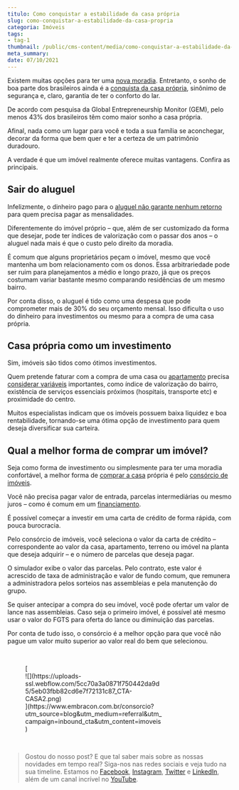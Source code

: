 ```yaml
---
titulo: Como conquistar a estabilidade da casa própria
slug: como-conquistar-a-estabilidade-da-casa-propria
categoria: Imóveis
tags:
- tag-1
thumbnail: /public/cms-content/media/como-conquistar-a-estabilidade-da-casa-propria.png
meta_summary: 
date: 07/10/2021
---
```

Existem muitas opções para ter uma [nova moradia](https://www.embracon.com.br/consorcio-de-imoveis). Entretanto, o sonho de boa parte dos brasileiros ainda é a [conquista da casa própria](https://www.embracon.com.br/blog/hora-certa-comprar-imovel), sinônimo de segurança e, claro, garantia de ter o conforto do lar.

De acordo com pesquisa da Global Entrepreneurship Monitor (GEM), pelo menos 43% dos brasileiros têm como maior sonho a casa própria.

Afinal, nada como um lugar para você e toda a sua família se aconchegar, decorar da forma que bem quer e ter a certeza de um patrimônio duradouro.

A verdade é que um imóvel realmente oferece muitas vantagens. Confira as principais.

Sair do aluguel
---------------

Infelizmente, o dinheiro pago para o [aluguel não garante nenhum retorno](https://www.embracon.com.br/blog/como-sair-do-aluguel-definitivamente) para quem precisa pagar as mensalidades.

Diferentemente do imóvel próprio – que, além de ser customizado da forma que desejar, pode ter índices de valorização com o passar dos anos – o aluguel nada mais é que o custo pelo direito da moradia.

É comum que alguns proprietários peçam o imóvel, mesmo que você mantenha um bom relacionamento com os donos. Essa arbitrariedade pode ser ruim para planejamentos a médio e longo prazo, já que os preços costumam variar bastante mesmo comparando residências de um mesmo bairro.

Por conta disso, o aluguel é tido como uma despesa que pode comprometer mais de 30% do seu orçamento mensal. Isso dificulta o uso do dinheiro para investimentos ou mesmo para a compra de uma casa própria.

Casa própria como um investimento
---------------------------------

Sim, imóveis são tidos como ótimos investimentos.

Quem pretende faturar com a compra de uma casa ou [apartamento](https://www.embracon.com.br/blog/como-comprar-um-apartamento) precisa [considerar variáveis](https://www.embracon.com.br/blog/10-mitos-sobre-consorcio-de-imoveis) importantes, como índice de valorização do bairro, existência de serviços essenciais próximos (hospitais, transporte etc) e proximidade do centro.

Muitos especialistas indicam que os imóveis possuem baixa liquidez e boa rentabilidade, tornando-se uma ótima opção de investimento para quem deseja diversificar sua carteira.

Qual a melhor forma de comprar um imóvel?
-----------------------------------------

Seja como forma de investimento ou simplesmente para ter uma moradia confortável, a melhor forma de [comprar a casa](https://www.embracon.com.br/blog/hora-certa-comprar-imovel) própria é pelo [consórcio de imóveis](https://www.embracon.com.br/consorcio-de-imoveis).

Você não precisa pagar valor de entrada, parcelas intermediárias ou mesmo juros – como é comum em um [financiamento](https://www.embracon.com.br/blog/financiamento-ou-consorcio-o-que-e-melhor-na-compra-de-um-imovel).

É possível começar a investir em uma carta de crédito de forma rápida, com pouca burocracia.

Pelo consórcio de imóveis, você seleciona o valor da carta de crédito – correspondente ao valor da casa, apartamento, terreno ou imóvel na planta que deseja adquirir – e o número de parcelas que deseja pagar.

O simulador exibe o valor das parcelas. Pelo contrato, este valor é acrescido de taxa de administração e valor de fundo comum, que remunera a administradora pelos sorteios nas assembleias e pela manutenção do grupo.

Se quiser antecipar a compra do seu imóvel, você pode ofertar um valor de lance nas assembleias. Caso seja o primeiro imóvel, é possível até mesmo usar o valor do FGTS para oferta do lance ou diminuição das parcelas.

Por conta de tudo isso, o consórcio é a melhor opção para que você não pague um valor muito superior ao valor real do bem que selecionou.

‍

<figure class="w-richtext-figure-type-image w-richtext-align-center" style="max-width:310px">[<div>![](https://uploads-ssl.webflow.com/5cc70a3a0871f750442da9d5/5eb03fbb82cd6e7f72131c87_CTA-CASA2.png)</div>](https://www.embracon.com.br/consorcio?utm_source=blog&utm_medium=referral&utm_campaign=inbound_cta&utm_content=imoveis)</figure>‍

> Gostou do nosso post? E que tal saber mais sobre as nossas novidades em tempo real? Siga-nos nas redes sociais e veja tudo na sua timeline. Estamos no [Facebook](https://www.facebook.com/embracon/), [Instagram](https://www.instagram.com/embraconoficial/), [Twitter](https://twitter.com/embracon) e [LinkedIn](https://www.linkedin.com/company/1018875/), além de um canal incrível no [YouTube](https://www.youtube.com/channel/UCL-Y0mv9zc73Iek48NLUBzQ).

‍
